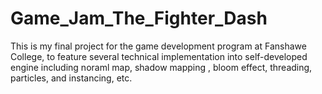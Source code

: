 # Game_Jam_The_Fighter_Dash
This is my final project for the game development program at Fanshawe College, to feature several technical implementation into self-developed engine including noraml map, shadow mapping , bloom effect, threading, particles, and instancing, etc.
